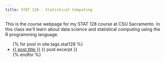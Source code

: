 ```yaml
---
title: STAT 128 - Statistical Computing
---
```


This is the course webpage for my STAT 128 course at CSU Sacramento.
In this class we'll learn about data science and statistical computing using the R programming language.

<ul>
  {% for post in site.tags.stat128 %}
    <li>
      <a href="{{ post.url | relative_url }}">{{ post.title }}</a>
      {{ post.excerpt }}
    </li>
  {% endfor %}
</ul>
